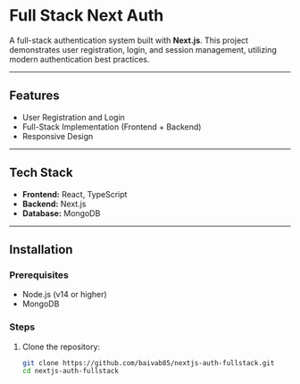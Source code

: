 # Full Stack Next Auth

A full-stack authentication system built with **Next.js**. This project demonstrates user registration, login, and session management, utilizing modern authentication best practices.

---

## Features

- User Registration and Login
- Full-Stack Implementation (Frontend + Backend)
- Responsive Design

---

## Tech Stack

- **Frontend:** React, TypeScript
- **Backend:** Next.js
- **Database:** MongoDB

---

## Installation

### Prerequisites
- Node.js (v14 or higher)
- MongoDB

### Steps

1. Clone the repository:
   ```bash
   git clone https://github.com/baivab85/nextjs-auth-fullstack.git
   cd nextjs-auth-fullstack
